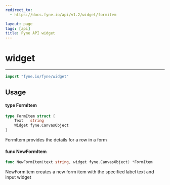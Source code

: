 ```yaml
---
redirect_to:
  - https://docs.fyne.io/api/v1.2/widget/formitem

layout: page
tags: [api]
title: Fyne API widget
---
```



# widget
---
```go
import "fyne.io/fyne/widget"
```

## Usage

#### type FormItem

```go
type FormItem struct {
	Text   string
	Widget fyne.CanvasObject
}
```

FormItem provides the details for a row in a form

#### func  NewFormItem

```go
func NewFormItem(text string, widget fyne.CanvasObject) *FormItem
```
NewFormItem creates a new form item with the specified label text and input widget
